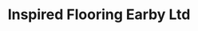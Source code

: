 ---
title: "Inspired Flooring Earby Ltd"
url: /barnoldswick/inspired-flooring-earby-ltd/
shop: Fußböden
---